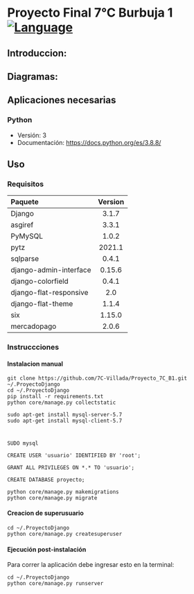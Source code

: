 # Proyecto Final 7°C Burbuja 1 [![Language](https://img.shields.io/badge/lang-espa%C3%B1ol%20%2F%20english-yellow)](#)

## Introduccion:

## Diagramas:

## Aplicaciones necesarias
### Python
 - Versión: 3
 - Documentación: https://docs.python.org/es/3.8.8/

## Uso
### Requisitos
| Paquete | Version |
|:---|:---:|
| Django| 3.1.7 |
| asgiref| 3.3.1 |
| PyMySQL| 1.0.2 |
| pytz| 2021.1 |
| sqlparse| 0.4.1 |
| django-admin-interface| 0.15.6
| django-colorfield| 0.4.1
| django-flat-responsive| 2.0
| django-flat-theme| 1.1.4
| six| 1.15.0
| mercadopago| 2.0.6

### Instruccciones
#### Instalacion manual

```shell
git clone https://github.com/7C-Villada/Proyecto_7C_B1.git ~/.ProyectoDjango
cd ~/.ProyectoDjango
pip install -r requirements.txt
python core/manage.py collectstatic

sudo apt-get install mysql-server-5.7
sudo apt-get install mysql-client-5.7
```

##### 
```shell

SUDO mysql

CREATE USER 'usuario' IDENTIFIED BY 'root';

GRANT ALL PRIVILEGES ON *.* TO 'usuario';

CREATE DATABASE proyecto;

python core/manage.py makemigrations
python core/manage.py migrate
```

#### Creacion de superusuario

```shell
cd ~/.ProyectoDjango
python core/manage.py createsuperuser
```

#### Ejecución post-instalación

Para correr la aplicación debe ingresar esto en la terminal:

```shell
cd ~/.ProyectoDjango
python core/manage.py runserver
```



